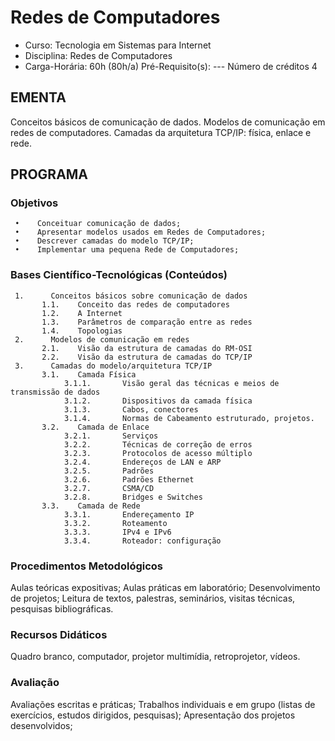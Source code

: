 # Redes de Computadores 

* Curso: Tecnologia em Sistemas para Internet
* Disciplina: Redes de Computadores                                                      
* Carga-Horária: 60h (80h/a)
   Pré-Requisito(s): ---                                                                     Número de créditos 4

## EMENTA

Conceitos básicos de comunicação de dados. Modelos de comunicação em redes de computadores. Camadas da arquitetura
TCP/IP: física, enlace e rede.


## PROGRAMA
### Objetivos

     •    Conceituar comunicação de dados;
     •    Apresentar modelos usados em Redes de Computadores;
     •    Descrever camadas do modelo TCP/IP;
     •    Implementar uma pequena Rede de Computadores;

### Bases Científico-Tecnológicas (Conteúdos)

     1.      Conceitos básicos sobre comunicação de dados
           1.1.    Conceito das redes de computadores
           1.2.    A Internet
           1.3.    Parâmetros de comparação entre as redes
           1.4.    Topologias
     2.      Modelos de comunicação em redes
           2.1.    Visão da estrutura de camadas do RM-OSI
           2.2.    Visão da estrutura de camadas do TCP/IP
     3.      Camadas do modelo/arquitetura TCP/IP
           3.1.    Camada Física
                3.1.1.       Visão geral das técnicas e meios de transmissão de dados
                3.1.2.       Dispositivos da camada física
                3.1.3.       Cabos, conectores
                3.1.4.       Normas de Cabeamento estruturado, projetos.
           3.2.    Camada de Enlace
                3.2.1.       Serviços
                3.2.2.       Técnicas de correção de erros
                3.2.3.       Protocolos de acesso múltiplo
                3.2.4.       Endereços de LAN e ARP
                3.2.5.       Padrões
                3.2.6.       Padrões Ethernet
                3.2.7.       CSMA/CD
                3.2.8.       Bridges e Switches
           3.3.    Camada de Rede
                3.3.1.       Endereçamento IP
                3.3.2.       Roteamento
                3.3.3.       IPv4 e IPv6
                3.3.4.       Roteador: configuração

### Procedimentos Metodológicos

Aulas teóricas expositivas; Aulas práticas em laboratório; Desenvolvimento de projetos; Leitura de textos, palestras,
seminários, visitas técnicas, pesquisas bibliográficas.

### Recursos Didáticos

Quadro branco, computador, projetor multimídia, retroprojetor, vídeos.

### Avaliação

Avaliações escritas e práticas; Trabalhos individuais e em grupo (listas de exercícios, estudos dirigidos, pesquisas);
Apresentação dos projetos desenvolvidos;

